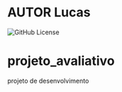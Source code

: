 # AUTOR Lucas

![GitHub License](https://img.shields.io/github/license/lucashenriquepereirasilva/projeto_avaliativo)

# projeto_avaliativo
projeto de desenvolvimento

